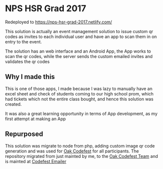 # NPS HSR Grad 2017

Redeployed to https://nps-hsr-grad-2017.netlify.com/

This solution is actually an event management solution to issue custom qr codes as invites to each individual user and have an app to scan them in on entry to the event.

The solution has an web interface and an Android App, the App works to scan the qr codes, while the server sends the custom emailed invites and validates the qr codes


## Why I made this

This is one of those apps, I made because I was lazy to manually have an excel sheet and check of students coming to our high school prom, which had tickets which not the entire class bought, and hence this solution was created.

It was also a great learning opportunity in terms of App development, as my first attempt at making an App


## Repurposed 

This solution was migrate to node from php, adding custom image qr code generation and was used for [Oak Codefest](http://codefest.oakridge.in) for all participants. The repository migrated from just mainted by me, to the [Oak Codefest Team](https://github.com/oakblr) and is mainted at [Codefest Emailer](https://github.com/oakblr/Codefest-Emailer)
